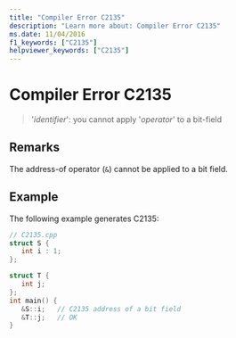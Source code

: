 ```yaml
---
title: "Compiler Error C2135"
description: "Learn more about: Compiler Error C2135"
ms.date: 11/04/2016
f1_keywords: ["C2135"]
helpviewer_keywords: ["C2135"]
---
```

# Compiler Error C2135

> '*identifier*': you cannot apply '*operator*' to a bit-field

## Remarks

The address-of operator (`&`) cannot be applied to a bit field.

## Example

The following example generates C2135:

```cpp
// C2135.cpp
struct S {
   int i : 1;
};

struct T {
   int j;
};
int main() {
   &S::i;   // C2135 address of a bit field
   &T::j;   // OK
}
```
